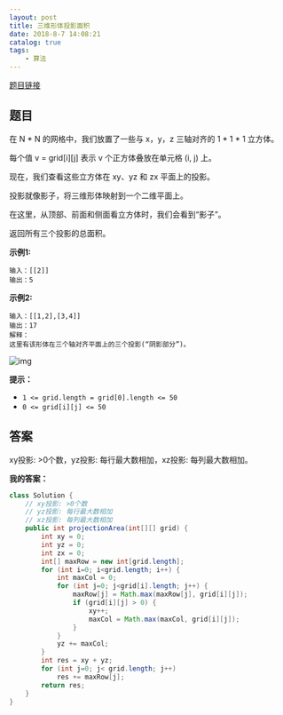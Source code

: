 ```yaml
---
layout: post
title: 三维形体投影面积
date: 2018-8-7 14:08:21
catalog: true
tags:
    - 算法
---
```


[题目链接](https://leetcode-cn.com/contest/weekly-contest-96/problems/projection-area-of-3d-shapes/)

## 题目

在 N * N 的网格中，我们放置了一些与 x，y，z 三轴对齐的 1 * 1 * 1 立方体。

每个值 v = grid[i][j] 表示 v 个正方体叠放在单元格 (i, j) 上。

现在，我们查看这些立方体在 xy、yz 和 zx 平面上的投影。

投影就像影子，将三维形体映射到一个二维平面上。

在这里，从顶部、前面和侧面看立方体时，我们会看到“影子”。

返回所有三个投影的总面积。


**示例1:**

```
输入：[[2]]
输出：5
```

**示例2:**

```
输入：[[1,2],[3,4]]
输出：17
解释：
这里有该形体在三个轴对齐平面上的三个投影(“阴影部分”)。
```
![img](../../../../img/in-post/post-3d-shapes/shadow.png)

**提示：**

- `1 <= grid.length = grid[0].length <= 50`
- `0 <= grid[i][j] <= 50`

## 答案

xy投影: >0个数，yz投影: 每行最大数相加，xz投影: 每列最大数相加。

**我的答案：**

```java
class Solution {
    // xy投影: >0个数
    // yz投影: 每行最大数相加
    // xz投影: 每列最大数相加
    public int projectionArea(int[][] grid) {
        int xy = 0;
        int yz = 0;
        int zx = 0;
        int[] maxRow = new int[grid.length];
        for (int i=0; i<grid.length; i++) {
            int maxCol = 0;
            for (int j=0; j<grid[i].length; j++) {
                maxRow[j] = Math.max(maxRow[j], grid[i][j]);
                if (grid[i][j] > 0) {
                    xy++;
                    maxCol = Math.max(maxCol, grid[i][j]);
                }
            }
            yz += maxCol;
        }
        int res = xy + yz;
        for (int j=0; j< grid.length; j++)
            res += maxRow[j];
        return res;
    }
}
```